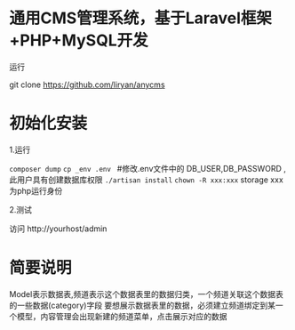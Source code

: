 # 通用CMS管理系统，基于Laravel框架+PHP+MySQL开发

运行

git clone https://github.com/liryan/anycms

# 初始化安装

1.运行　

`composer dump`
`cp _env .env ` #修改.env文件中的 DB_USER,DB_PASSWORD ,此用户具有创建数据库权限
`./artisan install`
`chown -R xxx:xxx`  storage xxx为php运行身份

2.测试

访问 http://yourhost/admin

# 简要说明

Model表示数据表,频道表示这个数据表里的数据归类，一个频道关联这个数据表的一些数据(category)字段
要想展示数据表里的数据，必须建立频道绑定到某一个模型，内容管理会出现新建的频道菜单，点击展示对应的数据
